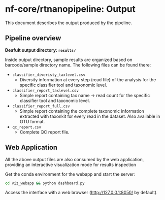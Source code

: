 # nf-core/rtnanopipeline: Output

This document describes the output produced by the pipeline.

## Pipeline overview

**Deafult output directory: `results/`**

Inside output directory, sample results are organized based on barcode/sample directory name. The following files can be found there:

* `classifier_diveristy_taxlevel.csv`
  * Diversity information at every step (read file) of the analysis for the specific classifier tool and taxonomic level.
* `classifier_report_taxlevel.csv`
  * Simple report containing tax name -> read count for the specific classifier tool and taxonomic level. 
* `classifier_report_full.csv`
  * Simple report containing the complete taxonomic information extracted with taxonkit for every read in the dataset. Also available in OTU format.
* `qc_report.csv`
  * Complete QC report file.

## Web Application

All the above output files are also consumed by the web application, providing an interactive visualization mode for results inspection

Get the conda environment for the webapp and start the server:
```bash
cd viz_webapp && python dashboard.py
```
Access the interface with a web browser (http://127.0.0.1:8050/ by default).
